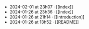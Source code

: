 - 2024-02-01 at 23h07 · [[index]]
- 2024-01-26 at 23h36 · [[Index]]
- 2024-01-26 at 21h14 · [[Introduction]]
- 2024-01-26 at 13h52 · [[README]]
